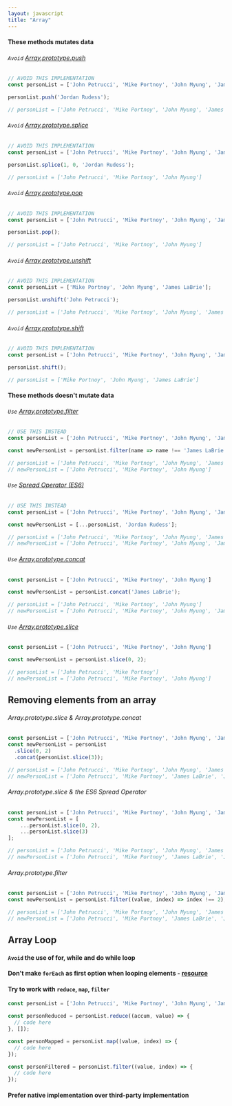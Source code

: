 ```yaml
---
layout: javascript
title: "Array"
---
```

#### These methods mutates data
###### `Avoid` [Array.prototype.push](https://developer.mozilla.org/en-US/docs/Web/JavaScript/Reference/Global_Objects/Array/push)
```js
// AVOID THIS IMPLEMENTATION
const personList = ['John Petrucci', 'Mike Portnoy', 'John Myung', 'James LaBrie'];

personList.push('Jordan Rudess');

// personList = ['John Petrucci', 'Mike Portnoy', 'John Myung', 'James LaBrie', 'Jordan Rudess']

```
###### `Avoid` [Array.prototype.splice](https://developer.mozilla.org/en-US/docs/Web/JavaScript/Reference/Global_Objects/Array/splice)
```js
// AVOID THIS IMPLEMENTATION
const personList = ['John Petrucci', 'Mike Portnoy', 'John Myung', 'James LaBrie'];

personList.splice(1, 0, 'Jordan Rudess');

// personList = ['John Petrucci', 'Mike Portnoy', 'John Myung']

```

###### `Avoid` [Array.prototype.pop](https://developer.mozilla.org/en-US/docs/Web/JavaScript/Reference/Global_Objects/Array/pop)
```js
// AVOID THIS IMPLEMENTATION
const personList = ['John Petrucci', 'Mike Portnoy', 'John Myung', 'James LaBrie'];

personList.pop();

// personList = ['John Petrucci', 'Mike Portnoy', 'John Myung']

```

###### `Avoid` [Array.prototype.unshift](https://developer.mozilla.org/en-US/docs/Web/JavaScript/Reference/Global_Objects/Array/unshift)
```js
// AVOID THIS IMPLEMENTATION
const personList = ['Mike Portnoy', 'John Myung', 'James LaBrie'];

personList.unshift('John Petrucci');

// personList = ['John Petrucci', 'Mike Portnoy', 'John Myung', 'James LaBrie']

```

###### `Avoid` [Array.prototype.shift](https://developer.mozilla.org/en-US/docs/Web/JavaScript/Reference/Global_Objects/Array/shift)
```js
// AVOID THIS IMPLEMENTATION
const personList = ['John Petrucci', 'Mike Portnoy', 'John Myung', 'James LaBrie'];

personList.shift();

// personList = ['Mike Portnoy', 'John Myung', 'James LaBrie']

```

#### These methods doesn't mutate data
###### `Use` [Array.prototype.filter](https://developer.mozilla.org/en-US/docs/Web/JavaScript/Reference/Global_Objects/Array/filter)
```js
// USE THIS INSTEAD
const personList = ['John Petrucci', 'Mike Portnoy', 'John Myung', 'James LaBrie']

const newPersonList = personList.filter(name => name !== 'James LaBrie');

// personList = ['John Petrucci', 'Mike Portnoy', 'John Myung', 'James LaBrie']
// newPersonList = ['John Petrucci', 'Mike Portnoy', 'John Myung']
```

###### `Use` [Spread Operator (ES6)](https://developer.mozilla.org/en-US/docs/Web/JavaScript/Reference/Operators/Spread_syntax)
```js
// USE THIS INSTEAD
const personList = ['John Petrucci', 'Mike Portnoy', 'John Myung', 'James LaBrie']

const newPersonList = [...personList, 'Jordan Rudess'];

// personList = ['John Petrucci', 'Mike Portnoy', 'John Myung', 'James LaBrie']
// newPersonList = ['John Petrucci', 'Mike Portnoy', 'John Myung', 'James LaBrie', 'Jordan Rudess']
```

###### `Use` [Array.prototype.concat](https://developer.mozilla.org/en-US/docs/Web/JavaScript/Reference/Global_Objects/Array/concat)
```js
const personList = ['John Petrucci', 'Mike Portnoy', 'John Myung']

const newPersonList = personList.concat('James LaBrie');

// personList = ['John Petrucci', 'Mike Portnoy', 'John Myung']
// newPersonList = ['John Petrucci', 'Mike Portnoy', 'John Myung', 'James LaBrie']
```
###### `Use` [Array.prototype.slice](https://developer.mozilla.org/en-US/docs/Web/JavaScript/Reference/Global_Objects/Array/slice)
```js
const personList = ['John Petrucci', 'Mike Portnoy', 'John Myung']

const newPersonList = personList.slice(0, 2);

// personList = ['John Petrucci', 'Mike Portnoy']
// newPersonList = ['John Petrucci', 'Mike Portnoy', 'John Myung']
```

## Removing elements from an array
###### Array.prototype.slice & Array.prototype.concat
```js
const personList = ['John Petrucci', 'Mike Portnoy', 'John Myung', 'James LaBrie', 'Jordan Rudess'];
const newPersonList = personList
  .slice(0, 2)
  .concat(personList.slice(3));

// personList = ['John Petrucci', 'Mike Portnoy', 'John Myung', 'James LaBrie', 'Jordan Rudess']
// newPersonList = ['John Petrucci', 'Mike Portnoy', 'James LaBrie', 'Jordan Rudess']
```

###### Array.prototype.slice & the ES6 Spread Operator
```js
const personList = ['John Petrucci', 'Mike Portnoy', 'John Myung', 'James LaBrie', 'Jordan Rudess'];
const newPersonList = [
    ...personList.slice(0, 2),
    ...personList.slice(3)
];

// personList = ['John Petrucci', 'Mike Portnoy', 'John Myung', 'James LaBrie', 'Jordan Rudess']
// newPersonList = ['John Petrucci', 'Mike Portnoy', 'James LaBrie', 'Jordan Rudess']
```

###### Array.prototype.filter
```js
const personList = ['John Petrucci', 'Mike Portnoy', 'John Myung', 'James LaBrie', 'Jordan Rudess'];
const newPersonList = personList.filter((value, index) => index !== 2);

// personList = ['John Petrucci', 'Mike Portnoy', 'John Myung', 'James LaBrie', 'Jordan Rudess']
// newPersonList = ['John Petrucci', 'Mike Portnoy', 'James LaBrie', 'Jordan Rudess']
```

## Array Loop
#### `Avoid` the use of for, while and do while loop
#### Don't make `forEach` as first option when looping elements - [resource](https://codeburst.io/javascript-map-vs-foreach-f38111822c0f)
#### Try to work with `reduce`, `map`, `filter`
```js
const personList = ['John Petrucci', 'Mike Portnoy', 'John Myung', 'James LaBrie', 'Jordan Rudess'];

const personReduced = personList.reduce((accum, value) => {
  // code here
}, []);

const personMapped = personList.map((value, index) => {
  // code here
});

const personFiltered = personList.filter((value, index) => {
  // code here
});
```

#### Prefer native implementation over third-party implementation